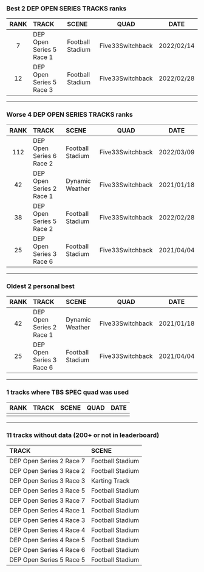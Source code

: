 ### Best 2 DEP OPEN SERIES TRACKS ranks
|RANK|TRACK|SCENE|QUAD|DATE|
|:---:|:---|:---|:---:|:---:|
|7|DEP Open Series 5 Race 1|Football Stadium|Five33Switchback|2022/02/14|
|12|DEP Open Series 5 Race 3|Football Stadium|Five33Switchback|2022/02/28|
---
### Worse 4 DEP OPEN SERIES TRACKS ranks
|RANK|TRACK|SCENE|QUAD|DATE|
|:---:|:---|:---|:---:|:---:|
|112|DEP Open Series 6 Race 2|Football Stadium|Five33Switchback|2022/03/09|
|42|DEP Open Series 2 Race 1|Dynamic Weather|Five33Switchback|2021/01/18|
|38|DEP Open Series 5 Race 2|Football Stadium|Five33Switchback|2022/02/28|
|25|DEP Open Series 3 Race 6|Football Stadium|Five33Switchback|2021/04/04|
---
### Oldest 2 personal best
|RANK|TRACK|SCENE|QUAD|DATE|
|:---:|:---|:---|:---:|:---:|
|42|DEP Open Series 2 Race 1|Dynamic Weather|Five33Switchback|2021/01/18|
|25|DEP Open Series 3 Race 6|Football Stadium|Five33Switchback|2021/04/04|
---
### 1 tracks where TBS SPEC quad was used
|RANK|TRACK|SCENE|QUAD|DATE|
|:---:|:---|:---|:---:|:---:|
||||||
---
### 11 tracks without data (200+ or not in leaderboard)
|TRACK|SCENE|
|:---|:---|
|DEP Open Series 2 Race 7|Football Stadium|
|DEP Open Series 3 Race 2|Football Stadium|
|DEP Open Series 3 Race 3|Karting Track|
|DEP Open Series 3 Race 5|Football Stadium|
|DEP Open Series 3 Race 7|Football Stadium|
|DEP Open Series 4 Race 1|Football Stadium|
|DEP Open Series 4 Race 3|Football Stadium|
|DEP Open Series 4 Race 4|Football Stadium|
|DEP Open Series 4 Race 5|Football Stadium|
|DEP Open Series 4 Race 6|Football Stadium|
|DEP Open Series 5 Race 5|Football Stadium|
